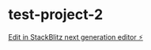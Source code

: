 # test-project-2

[Edit in StackBlitz next generation editor ⚡️](https://stackblitz.com/~/github.com/Sharon010102/test-project-2)